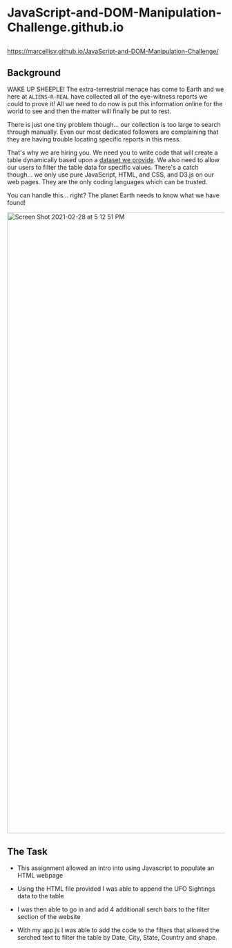 # JavaScript-and-DOM-Manipulation-Challenge.github.io

##
https://marcellisv.github.io/JavaScript-and-DOM-Manipulation-Challenge/



## Background

WAKE UP SHEEPLE! The extra-terrestrial menace has come to Earth and we here at `ALIENS-R-REAL` have collected all of the eye-witness reports we could to prove it! All we need to do now is put this information online for the world to see and then the matter will finally be put to rest.

There is just one tiny problem though... our collection is too large to search through manually. Even our most dedicated followers are complaining that they are having trouble locating specific reports in this mess.

That's why we are hiring you. We need you to write code that will create a table dynamically based upon a [dataset we provide](StarterCode/static/js/data.js). We also need to allow our users to filter the table data for specific values. There's a catch though... we only use pure JavaScript, HTML, and CSS, and D3.js on our web pages. They are the only coding languages which can be trusted.

You can handle this... right? The planet Earth needs to know what we have found!


<img width="1440" alt="Screen Shot 2021-02-28 at 5 12 51 PM" src="https://user-images.githubusercontent.com/70725518/109435479-ad316080-79e8-11eb-981a-1f06f7516c3c.png">


## The Task

* This assignment allowed an intro into using Javascript to populate an HTML webpage 

* Using the HTML file provided I was able to append the UFO Sightings data to the table 

* I was then able to go in and add 4 additionall serch bars to the filter section of the website 

* With my app.js I was able to add the code to the filters that allowed the serched text to filter the table by Date, City, State, Country and shape. 
